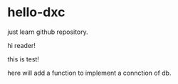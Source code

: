 # hello-dxc
just learn github repository.

hi reader!

this is test!

here will add a function to implement a connction of db.
